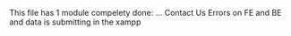 This file has 1 module compelety done:
... Contact Us
    Errors on FE and BE and data is submitting in the xampp
